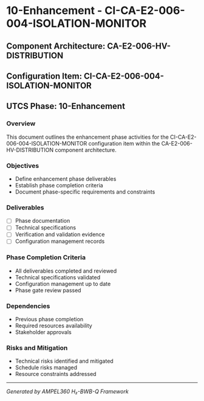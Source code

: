 # 10-Enhancement - CI-CA-E2-006-004-ISOLATION-MONITOR

## Component Architecture: CA-E2-006-HV-DISTRIBUTION
## Configuration Item: CI-CA-E2-006-004-ISOLATION-MONITOR
## UTCS Phase: 10-Enhancement

### Overview
This document outlines the enhancement phase activities for the CI-CA-E2-006-004-ISOLATION-MONITOR configuration item within the CA-E2-006-HV-DISTRIBUTION component architecture.

### Objectives
- Define enhancement phase deliverables
- Establish phase completion criteria
- Document phase-specific requirements and constraints

### Deliverables
- [ ] Phase documentation
- [ ] Technical specifications
- [ ] Verification and validation evidence
- [ ] Configuration management records

### Phase Completion Criteria
- All deliverables completed and reviewed
- Technical specifications validated
- Configuration management up to date
- Phase gate review passed

### Dependencies
- Previous phase completion
- Required resources availability
- Stakeholder approvals

### Risks and Mitigation
- Technical risks identified and mitigated
- Schedule risks managed
- Resource constraints addressed

---
*Generated by AMPEL360 H₂-BWB-Q Framework*

